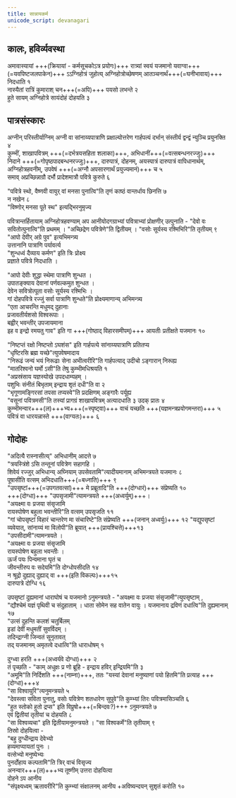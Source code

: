 ```yaml
---
title: सान्नायकर्म
unicode_script: devanagari
---
```


## कालः, हविर्व्यवस्था
अमावास्यायां +++(क्रियायां - कर्मसूचकोऽत्र प्रयोगः)+++ रात्र्यां स्वयं यजमानो यवाग्वा+++(=यवपिष्टजलपाकेन)+++ ऽऽग्निहोत्रं जुहोत्य् अग्निहोत्रोच्छेषणम् आतञ्चनार्थं+++(=घनीभावाय)+++ निदधाति १  
नास्यैतां रात्रिं कुमाराश् चन+++(=अपि)+++ पयसो लभन्ते २  
हुते सायम् अग्निहोत्रे सायंदोहं दोहयति ३  

## पात्रसंस्कारः
अग्नीन् परिस्तीर्याग्निम् अग्नी वा सांनाय्यपात्राणि प्रक्षाल्योत्तरेण गार्हपत्यं दर्भान् संस्तीर्य द्वन्द्वं न्युञ्चि प्रयुनक्ति ४  
कुम्भीं, शाखापवित्रम् +++(=दर्भत्रयसहिता शलाका)+++, अभिधानीं+++(=वत्सबन्धनरज्जुः)+++ निदाने +++(=गोपृष्ठपादबन्धनरज्जुः)+++, दारुपात्रं, दोहनम्, अयस्पात्रं दारुपात्रं वापिधानार्थम्, अग्निहोत्रहवनीम्, उपवेषं +++(=अग्नौ अपसारणार्थं प्रयुज्यमानं)+++ च ५  
समाव् अप्रच्छिन्नाग्रौ दर्भौ प्रादेशमात्रौ पवित्रे कुरुते ६  

"पवित्रे स्थो, वैष्णवी वायुर् वां मनसा पुनात्वि"ति तृणं काष्ठं वान्तर्धाय छिनत्ति ७  
न नखेन ८  
"विष्णोर् मनसा पूते स्थ" इत्यद्भिरनुमृज्य  

पवित्रान्तर्हितायाम् अग्निहोत्रहवण्याम् अप आनीयोदगग्राभ्यां पवित्राभ्यां प्रोक्षणीर् उत्पुनाति - "देवो वः सवितोत्पुनात्वि"ति प्रथमम् । "अच्छिद्रेण पवित्रेणे"ति द्वितीयम् । "वसोः सूर्यस्य रश्मिभिरि"ति तृतीयम् ९  
"आपो देवीर् अग्रे पुव" इत्यभिमन्त्र्य  
उत्तानानि पात्राणि पर्यावर्त्य  
"शुन्धध्वं दैव्याय कर्मण" इति त्रिः प्रोक्ष्य  
प्रज्ञाते पवित्रे निदधाति ।  

"आपो देवीः शुद्धा स्थेमा पात्राणि शुन्धत ।  
उपातङ्क्याय देवानां पर्णवल्कमुत शुन्धत ।  
देवेन सवित्रोत्पूता वसोः सूर्यस्य रश्मिभिः ।  
गां दोहपवित्रे रज्जुं सर्वा पात्राणि शुन्धते"ति प्रोक्ष्यमाणान्य् अभिमन्त्र्य  
"एता आचरन्ति मधुमद् दुहानाः  
प्रजावतीर्यशसो विश्वरूपाः ।  
बह्वीर् भवन्तीर् उपजायमाना  
इह व इन्द्रो रमयतु गाव" इति गा +++(गोष्ठाद् विहारसमीपम्)+++ आयतीः प्रतीक्षते यजमानः १०

"निष्टप्तं रक्षो निष्टप्तो ऽघशंस" इति गार्हपत्ये सांनाय्यपात्राणि प्रतितप्य  
"धृष्टिरसि ब्रह्म यच्छे"त्युपवेषमादाय  
"निरूढं जन्यं भयं निरूढाः सेना अभीत्वरीरि"ति गार्हपत्याद् उदीचो ऽङ्गारान् निरूह्य  
"मातरिश्वनो घर्मो ऽसी"ति तेषु कुम्भीमधिश्रयति १  
"अप्रस्रंसाय यज्ञस्योखे उपदधाम्यहम् ।  
पशुभिः संनीतं बिभृताम् इन्द्राय शृतं दधी"ति वा २  
"भृगूणामङ्गिरसां तपसा तप्यस्वे"ति प्रदक्षिणम् अङ्गारैः पर्यूह्य  
"वसूनां पवित्रमसी"ति तस्यां प्रागग्रं शाखापवित्रम् अत्यादधाति ३ उदक् प्रातः ४  
कुम्भीमन्वार+++(ल)+++भ्य+++(=स्पृष्ट्वा)+++ वाचं यच्छति +++(यज्ञमन्त्रप्रयोगमन्तरा)+++ ५ पवित्रं वा धारयन्नास्ते +++(वाग्यतः)+++ ६  

## गोदोहः
"अदित्यै रास्नासीत्य्" अभिधानीम् आदत्ते ७  
"त्रयस्त्रिंशे ऽसि तन्तूनां पवित्रेण सहागहि ।  
शिवेयं रज्जुर् अभिधान्य् अघ्नियाम् उपसेवतामि"त्यादीयमानाम् अभिमन्त्रयते यजमानः ८  
पूषासीति वत्सम् अभिदधाति+++(=बध्नाति)+++ ९  
"उपसृष्टां+++(=उपगतवत्सां)+++ मे प्रब्रूतादि"ति +++(दोग्धारं)+++ संप्रेष्यति १०  
+++(दोग्धा)+++ "उपसृजामी"त्यामन्त्रयते  +++(अध्वर्युम्)+++।  
"अयक्ष्मा वः प्रजया संसृजामि  
रायस्पोषेण बहुला भवन्तीरि"ति वत्सम् उपसृजति ११  
"गां चोपसृष्टां विहारं चान्तरेण मा संचारिष्टे"ति संप्रेष्यति +++(जनान् अध्वर्युः)+++ १२ "यद्युपसृष्टां व्यवेयात्, सांनाय्यं मा विलोपी"ति ब्रूयात् +++(प्रायश्चित्ते)+++१३  
"उपसीदामी"त्यामन्त्रयते ।  
"अयक्ष्मा वः प्रजया संसृजामि  
रायस्पोषेण बहुला भवन्तीः ।  
ऊर्जं पयः पिन्वमाना घृतं च  
जीवन्तीरुप वः सदेयमि"ति दोग्धोपसीदति १४  
न श्रूद्रो दुह्याद् दुह्याद् वा +++(इति विकल्पः)+++१५  
दारुपात्रे दोग्धि १६

उपसृष्टां दुह्यमानां धाराघोषं च यजमानो ऽनुमन्त्रयते -  "अयक्ष्मा वः प्रजया संसृजामी"त्युपसृष्टाम् ,  
"द्यौश्चेमं यज्ञं पृथिवी च संदुहाताम् । धाता सोमेन सह वातेन वायुः । यजमानाय द्रविणं दधात्वि"ति दुह्यमानाम् १७  
"उत्सं दुहन्ति कलशं चतुर्बिलम्  
इडां देवीं मधुमतीं सुवर्विदम् ।  
तदिन्द्राग्नी जिन्वतं सूनृतावत्  
तद् यजमानम् अमृतत्वे दधात्वि"ति धाराधोषम् १  

दुग्ध्वा हरति +++(अध्वर्यवे दोग्धा)+++ २  
तं पृच्छति - "काम् अधुक्षः प्र णो ब्रूहि - इन्द्राय हविर् इन्द्रियमि"ति ३  
"अमूमि"ति निर्दिशति +++(नाम्ना)+++, ततः "यस्यां देवानां मनुष्याणां पयो हितमि"ति प्रत्याह +++(दोग्धा)+++४  
"सा विश्वायुरि"त्यनुमन्त्रयते ५  
"देवस्त्वा सविता पुनातु, वसोः पवित्रेण शतधारेण सुपुवे"ति कुम्भ्यां तिरः पवित्रमासिञ्चति ६  
"हुत स्तोको हुतो द्रप्स" इति विप्रुषो+++(=बिन्दवः?)+++ ऽनुमन्त्रयते ७  
एवं द्वितीयां तृतीयां च दोहयति ८  
"सा विश्वव्यचा" इति द्वितीयामनुमन्त्रयते । "सा विश्वकर्मे"ति तृतीयाम् ९  
तिस्रो दोहयित्वा -  
"बहु दुग्धीन्द्राय देवेभ्यो  
हव्यमाप्यायतां पुनः ।  
वत्सेभ्यो मनुष्येभ्यः  
पुनर्दोहाय कल्पतामि"ति त्रिर् वाचं विसृज्य  
अनन्वार+++(ल)+++भ्य तूष्णीम् उत्तरा दोहयित्वा  
दोहने ऽप आनीय  
"संपृक्ष्यध्वम् ऋतावरीरि"ति कुम्भ्यां संक्षालनम् आनीय +अविष्यन्दयन् सुशृतं करोति १०





